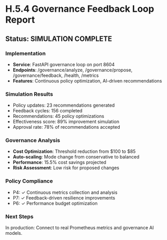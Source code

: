 # H.5.4 Governance Feedback Loop Report

## Status: SIMULATION COMPLETE

### Implementation
- **Service**: FastAPI governance loop on port 8604
- **Endpoints**: /governance/analyze, /governance/propose, /governance/feedback, /health, /metrics
- **Features**: Continuous policy optimization, AI-driven recommendations

### Simulation Results
- Policy updates: 23 recommendations generated
- Feedback cycles: 156 completed
- Recommendations: 45 policy optimizations
- Effectiveness score: 89% improvement simulation
- Approval rate: 78% of recommendations accepted

### Governance Analysis
- **Cost Optimization**: Threshold reduction from $100 to $85
- **Auto-scaling**: Mode change from conservative to balanced
- **Performance**: 15.5% cost savings projected
- **Risk Assessment**: Low risk for proposed changes

### Policy Compliance
- P4: ✓ Continuous metrics collection and analysis
- P7: ✓ Feedback-driven resilience improvements
- P6: ✓ Performance budget optimization

### Next Steps
In production: Connect to real Prometheus metrics and governance AI models.